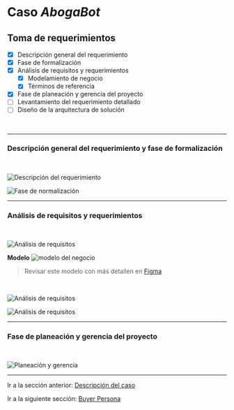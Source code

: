 # Caso *AbogaBot*

## Toma de requerimientos
- [x] Descripción general del requerimiento
- [X] Fase de formalización
- [X] Análisis de requisitos y requerimientos
  - [X] Modelamiento de negocio
  - [X] Términos de referencia
- [X] Fase de planeación y gerencia del proyecto
- [ ] Levantamiento del requerimiento detallado
- [ ] Diseño de la arquitectura de solución

<br>

---
### Descripción general del requerimiento y fase de formalización
<br>

![Descripción del requerimiento](assets/img/1.-Requerimientos_page-0002.jpg)

![Fase de normalización](assets/img/1.-Requerimientos_page-0003.jpg)

---
### Análisis de requisitos y requerimientos
<br>

![Análisis de requisitos](assets/img/1.-Requerimientos_page-0004.jpg)

**Modelo**
![modelo del negocio](/assets/img/Modelado_Abogabot.png)
>Revisar este modelo con más detallen en [Figma](https://www.figma.com/file/Z3lIEyvq5Hh6lu8tiGGe8D/Modelado-Abogabot?node-id=0%3A1)

<br>

![Análisis de requisitos](assets/img/1.-Requerimientos_page-0005.jpg)

![Análisis de requisitos](assets/img/1.-Requerimientos_page-0006.jpg)

---
### Fase de planeación y gerencia del proyecto

<br>

![Planeación y gerencia](assets/img/1.-Requerimientos_page-0007.jpg)

---
Ir a la sección anterior: [Descripción del caso](./01.-Abogabot-Descripcion.md)

Ir a la siguiente sección: [Buyer Persona](./02.1.-Abogabot-BuyerPersona.md)